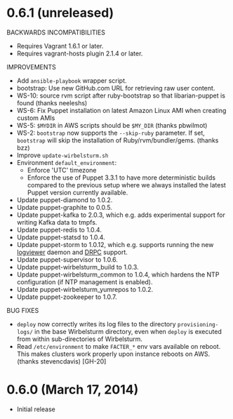 # 0.6.1 (unreleased)

BACKWARDS INCOMPATIBILITIES

* Requires Vagrant 1.6.1 or later.
* Requires vagrant-hosts plugin 2.1.4 or later.

IMPROVEMENTS

* Add `ansible-playbook` wrapper script.
* bootstrap: Use new GitHub.com URL for retrieving raw user content.
* WS-10: source rvm script after ruby-bootstrap so that libarian-puppet is found (thanks neeleshs)
* WS-6: Fix Puppet installation on latest Amazon Linux AMI when creating custom AMIs
* WS-5: `$MYDIR` in AWS scripts should be `$MY_DIR` (thanks pbwilmot)
* WS-2: `bootstrap` now supports the `--skip-ruby` parameter.  If set, `bootstrap` will skip the installation
  of Ruby/rvm/bundler/gems. (thanks bzz)
* Improve `update-wirbelsturm.sh`
* Environment `default_environment`:
    * Enforce 'UTC' timezone
    * Enforce the use of Puppet 3.3.1 to have more deterministic builds compared to the previous setup where we always
      installed the latest Puppet version currently available.
* Update puppet-diamond to 1.0.2.
* Update puppet-graphite to 0.0.5.
* Update puppet-kafka to 2.0.3, which e.g. adds experimental support for writing Kafka data to tmpfs.
* Update puppet-redis to 1.0.4.
* Update puppet-statsd to 1.0.4.
* Update puppet-storm to 1.0.12, which e.g. supports running the new
  [logviewer](http://storm.incubator.apache.org/2013/12/08/storm090-released.html) daemon and
  [DRPC](https://storm.incubator.apache.org/documentation/Distributed-RPC.html) support.
* Update puppet-supervisor to 1.0.6.
* Update puppet-wirbelsturm_build to 1.0.3.
* Update puppet-wirbelsturm_common to 1.0.4, which hardens the NTP configuration (if NTP management is enabled).
* Update puppet-wirbelsturm_yumrepos to 1.0.2.
* Update puppet-zookeeper to 1.0.7.

BUG FIXES

* `deploy` now correctly writes its log files to the directory `provisioning-logs/` in the base Wirbelsturm directory,
  even when `deploy` is executed from within sub-directories of Wirbelsturm.
* Read `/etc/environment` to make `FACTER_*` env vars available on reboot.  This makes clusters work properly upon
  instance reboots on AWS. (thanks stevencdavis) [GH-20]


# 0.6.0 (March 17, 2014)

* Initial release
